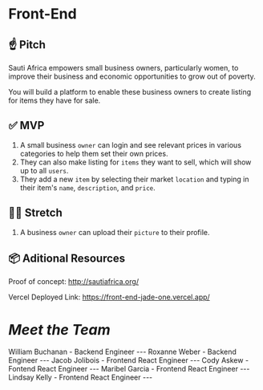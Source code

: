 # Front-End

## ☝️ **Pitch**

Sauti Africa empowers small business owners, particularly women, to improve their business and economic opportunities to grow out of poverty. 

You will build a platform to enable these business owners to create listing for items they have for sale.


## ✅  **MVP**

1. A small business `owner` can login and see relevant prices in various categories to help them set their own prices. 
2. They can also make listing for `items` they want to sell, which will show up to all `users`.
3. They add a new `item` by selecting their market `location` and typing in their item's `name`, `description`, and `price`.


## 🏃‍♀️ **Stretch**

1. A business `owner` can upload their `picture` to their profile.


## 📦 **Aditional Resources**

Proof of concept:
http://sautiafrica.org/

Vercel Deployed Link: https://front-end-jade-one.vercel.app/

# *Meet the Team*
William Buchanan - Backend Engineer --- 
Roxanne Weber - Backend Engineer --- 
Jacob Jolibois - Frontend React Engineer --- 
Cody Askew - Fontend React Engineer --- 
Maribel Garcia - Frontend React Engineer --- 
Lindsay Kelly - Frontend React Engineer --- 
